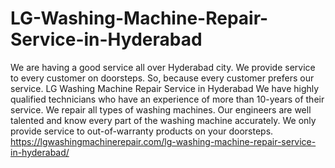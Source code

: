 # LG-Washing-Machine-Repair-Service-in-Hyderabad
We are having a good service all over Hyderabad city. We provide service to every customer on doorsteps. So, because every customer prefers our service. LG Washing Machine Repair Service in Hyderabad We have highly qualified technicians who have an experience of more than 10-years of their service. We repair all types of washing machines. Our engineers are well talented and know every part of the washing machine accurately. We only provide service to out-of-warranty products on your doorsteps. https://lgwashingmachinerepair.com/lg-washing-machine-repair-service-in-hyderabad/
